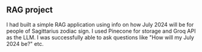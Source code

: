 ## RAG project

I had built a simple RAG application using info on how July 2024 will be for people of Sagittarius zodiac sign. I used Pinecone for storage and Groq API as the LLM. I was successfully able to ask questions like "How will my July 2024 be?" etc.
